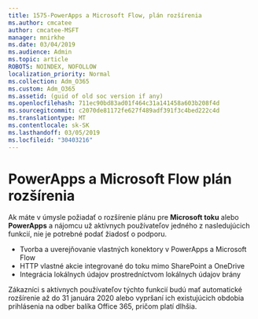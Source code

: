```yaml
---
title: 1575-PowerApps a Microsoft Flow, plán rozšírenia
ms.author: cmcatee
author: cmcatee-MSFT
manager: mnirkhe
ms.date: 03/04/2019
ms.audience: Admin
ms.topic: article
ROBOTS: NOINDEX, NOFOLLOW
localization_priority: Normal
ms.collection: Adm_O365
ms.custom: Adm_O365
ms.assetid: (guid of old soc version if any)
ms.openlocfilehash: 711ec90bd83ad01f464c31a141458a603b208f4d
ms.sourcegitcommit: c2070de81172fe627f489adf391f3c4bed222c4d
ms.translationtype: MT
ms.contentlocale: sk-SK
ms.lasthandoff: 03/05/2019
ms.locfileid: "30403216"
---
```

# <a name="powerapps-and-microsoft-flow-plan-extension"></a>PowerApps a Microsoft Flow plán rozšírenia

Ak máte v úmysle požiadať o rozšírenie plánu pre **Microsoft toku** alebo **PowerApps** a nájomcu už aktívnych používateľov jedného z nasledujúcich funkcií, nie je potrebné podať žiadosť o podporu.

- Tvorba a uverejňovanie vlastných konektory v PowerApps a Microsoft Flow
- HTTP vlastné akcie integrované do toku mimo SharePoint a OneDrive
- Integrácia lokálnych údajov prostredníctvom lokálnych údajov brány

Zákazníci s aktívnych používateľov týchto funkcií budú mať automatické rozšírenie až do 31 januára 2020 alebo vypršaní ich existujúcich obdobia prihlásenia na odber balíka Office 365, pričom platí dlhšia.